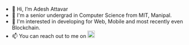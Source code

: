 - 👋 Hi, I’m Adesh Attavar
- 👀 I'm a senior undergrad in Computer Science from MIT, Manipal.
- 🏫 I'm interested in developing for Web, Mobile and most recently even Blockchain.
- 📫 You can reach out to me on <a href="https://www.linkedin.com/in/ade5h"><img src="https://cdn-icons-png.flaticon.com/512/174/174857.png" height="20"></a>

